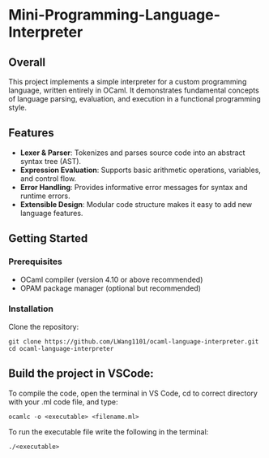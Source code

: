 # Mini-Programming-Language-Interpreter

## Overall
This project implements a simple interpreter for a custom programming language, written entirely in OCaml. It demonstrates fundamental concepts of language parsing, evaluation, and execution in a functional programming style.

## Features
- **Lexer & Parser**: Tokenizes and parses source code into an abstract syntax tree (AST).
- **Expression Evaluation**: Supports basic arithmetic operations, variables, and control flow.
- **Error Handling**: Provides informative error messages for syntax and runtime errors.
- **Extensible Design**: Modular code structure makes it easy to add new language features.

## Getting Started

### Prerequisites
- OCaml compiler (version 4.10 or above recommended)
- OPAM package manager (optional but recommended)

### Installation
Clone the repository:

```
git clone https://github.com/LWang1101/ocaml-language-interpreter.git
cd ocaml-language-interpreter
```

## Build the project in VSCode:
To compile the code, open the terminal in VS Code, cd to correct directory with your .ml code file, and type:

```
ocamlc -o <executable> <filename.ml>
```
To run the executable file write the following in the terminal:
```
./<executable>
```
